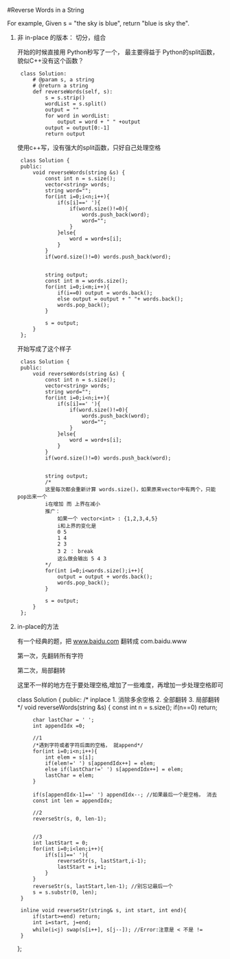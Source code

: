 #Reverse Words in a String

For example,
Given s = "the sky is blue",
return "blue is sky the".

1. 非 in-place 的版本： 切分，组合

	开始的时候直接用 Python秒写了一个， 最主要得益于 Python的split函数，貌似C++没有这个函数？

		class Solution:
		    # @param s, a string
		    # @return a string
		    def reverseWords(self, s):
		        s = s.strip()
		        wordList = s.split()
		        output = ""
		        for word in wordList:
		            output = word + " " +output
		        output = output[0:-1]
		        return output



 	使用c++写，没有强大的split函数，只好自己处理空格

 		class Solution {
		public:
		    void reverseWords(string &s) {
		        const int n = s.size();
		        vector<string> words;
		        string word="";
		        for(int i=0;i<n;i++){
		            if(s[i]==' '){
		                if(word.size()!=0){
		                    words.push_back(word);   
		                    word="";
		                }
		            }else{
		                word = word+s[i];
		            }
		        }
		        if(word.size()!=0) words.push_back(word);
		        
		        
		        string output;
		        const int m = words.size();
		        for(int i=0;i<m;i++){
		            if(i==0) output = words.back();
		            else output = output + " "+ words.back();
		            words.pop_back();
		        }
		        
		        s = output;
		    }
		};

	开始写成了这个样子

		class Solution {
		public:
		    void reverseWords(string &s) {
		        const int n = s.size();
		        vector<string> words;
		        string word="";
		        for(int i=0;i<n;i++){
		            if(s[i]==' '){
		                if(word.size()!=0){
		                    words.push_back(word);   
		                    word="";
		                }
		            }else{
		                word = word+s[i];
		            }
		        }
		        if(word.size()!=0) words.push_back(word);
		        
		        
		        string output;
		        /*
		        这里每次都会重新计算 words.size()，如果原来vector中有两个，只能pop出来一个
		        i在增加 而 上界在减小
		        推广：
		        	如果一个 vector<int> : {1,2,3,4,5}
		        	i和上界的变化是 
		        	0 5
		        	1 4
		        	2 3
		        	3 2 ： break
		        	这么做会输出 5 4 3
		        */
		        for(int i=0;i<words.size();i++){
		            output = output + words.back();
		            words.pop_back();
		        }
		        
		        s = output;
		    }
		};


2. in-place的方法

	有一个经典的题，把 www.baidu.com 翻转成 com.baidu.www

	第一次，先翻转所有字符

	第二次，局部翻转

	这里不一样的地方在于要处理空格,增加了一些难度，再增加一步处理空格即可

	class Solution {
	public:
	    /*
	    inplace
	    1. 消除多余空格
	    2. 全部翻转
	    3. 局部翻转
	    */
	    void reverseWords(string &s) {
	        const int n = s.size();
	        if(n==0) return;
	        
	        char lastChar = ' ';
	        int appendIdx =0;
	        
	        //1
	        /*遇到字符或者字符后面的空格， 就append*/
	        for(int i=0;i<n;i++){
	            int elem = s[i];
	            if(elem!=' ') s[appendIdx++] = elem;
	            else if(lastChar!=' ') s[appendIdx++] = elem;
	            lastChar = elem;
	        }
	        
	        if(s[appendIdx-1]==' ') appendIdx--; //如果最后一个是空格， 消去
	        const int len = appendIdx;
	        
	        //2
	        reverseStr(s, 0, len-1);
	        
	        
	        //3
	        int lastStart = 0;
	        for(int i=0;i<len;i++){
	            if(s[i]==' '){
	                reverseStr(s, lastStart,i-1);
	                lastStart = i+1;
	            }
	        }
	        reverseStr(s, lastStart,len-1); //别忘记最后一个
	        s = s.substr(0, len);
	    }
	    
	    inline void reverseStr(string& s, int start, int end){
	        if(start>=end) return;
	        int i=start, j=end;
	        while(i<j) swap(s[i++], s[j--]); //Error:注意是 < 不是 !=
	    }
	    
	};



	

